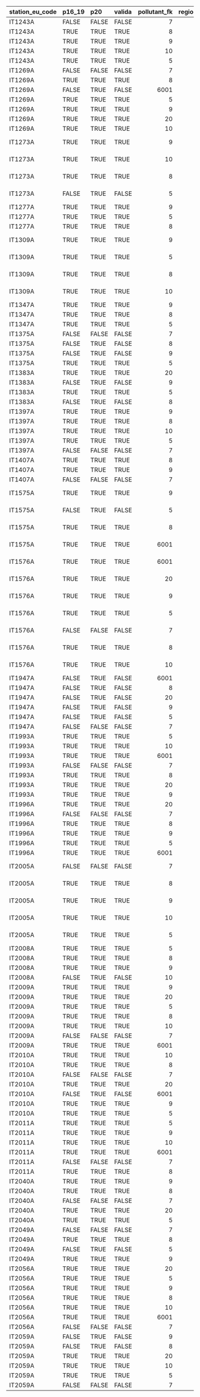 

|station_eu_code |p16_19 |p20   |valida | pollutant_fk| region_id|regione  |provincia         |
|:---------------|:------|:-----|:------|------------:|---------:|:--------|:-----------------|
|IT1243A         |FALSE  |FALSE |FALSE  |            7|        20|SARDEGNA |Sassari           |
|IT1243A         |TRUE   |TRUE  |TRUE   |            8|        20|SARDEGNA |Sassari           |
|IT1243A         |TRUE   |TRUE  |TRUE   |            9|        20|SARDEGNA |Sassari           |
|IT1243A         |TRUE   |TRUE  |TRUE   |           10|        20|SARDEGNA |Sassari           |
|IT1243A         |TRUE   |TRUE  |TRUE   |            5|        20|SARDEGNA |Sassari           |
|IT1269A         |FALSE  |FALSE |FALSE  |            7|        20|SARDEGNA |Cagliari          |
|IT1269A         |TRUE   |TRUE  |TRUE   |            8|        20|SARDEGNA |Cagliari          |
|IT1269A         |FALSE  |TRUE  |FALSE  |         6001|        20|SARDEGNA |Cagliari          |
|IT1269A         |TRUE   |TRUE  |TRUE   |            5|        20|SARDEGNA |Cagliari          |
|IT1269A         |TRUE   |TRUE  |TRUE   |            9|        20|SARDEGNA |Cagliari          |
|IT1269A         |TRUE   |TRUE  |TRUE   |           20|        20|SARDEGNA |Cagliari          |
|IT1269A         |TRUE   |TRUE  |TRUE   |           10|        20|SARDEGNA |Cagliari          |
|IT1273A         |TRUE   |TRUE  |TRUE   |            9|        20|SARDEGNA |Carbonia-Iglesias |
|IT1273A         |TRUE   |TRUE  |TRUE   |           10|        20|SARDEGNA |Carbonia-Iglesias |
|IT1273A         |TRUE   |TRUE  |TRUE   |            8|        20|SARDEGNA |Carbonia-Iglesias |
|IT1273A         |FALSE  |TRUE  |FALSE  |            5|        20|SARDEGNA |Carbonia-Iglesias |
|IT1277A         |TRUE   |TRUE  |TRUE   |            9|        20|SARDEGNA |Nuoro             |
|IT1277A         |TRUE   |TRUE  |TRUE   |            5|        20|SARDEGNA |Nuoro             |
|IT1277A         |TRUE   |TRUE  |TRUE   |            8|        20|SARDEGNA |Nuoro             |
|IT1309A         |TRUE   |TRUE  |TRUE   |            9|        20|SARDEGNA |Olbia-Tempio      |
|IT1309A         |TRUE   |TRUE  |TRUE   |            5|        20|SARDEGNA |Olbia-Tempio      |
|IT1309A         |TRUE   |TRUE  |TRUE   |            8|        20|SARDEGNA |Olbia-Tempio      |
|IT1309A         |TRUE   |TRUE  |TRUE   |           10|        20|SARDEGNA |Olbia-Tempio      |
|IT1347A         |TRUE   |TRUE  |TRUE   |            9|        20|SARDEGNA |Sassari           |
|IT1347A         |TRUE   |TRUE  |TRUE   |            8|        20|SARDEGNA |Sassari           |
|IT1347A         |TRUE   |TRUE  |TRUE   |            5|        20|SARDEGNA |Sassari           |
|IT1375A         |FALSE  |FALSE |FALSE  |            7|        20|SARDEGNA |Cagliari          |
|IT1375A         |FALSE  |TRUE  |FALSE  |            8|        20|SARDEGNA |Cagliari          |
|IT1375A         |FALSE  |TRUE  |FALSE  |            9|        20|SARDEGNA |Cagliari          |
|IT1375A         |TRUE   |TRUE  |TRUE   |            5|        20|SARDEGNA |Cagliari          |
|IT1383A         |TRUE   |TRUE  |TRUE   |           20|        20|SARDEGNA |Sassari           |
|IT1383A         |FALSE  |TRUE  |FALSE  |            9|        20|SARDEGNA |Sassari           |
|IT1383A         |TRUE   |TRUE  |TRUE   |            5|        20|SARDEGNA |Sassari           |
|IT1383A         |FALSE  |TRUE  |FALSE  |            8|        20|SARDEGNA |Sassari           |
|IT1397A         |TRUE   |TRUE  |TRUE   |            9|        20|SARDEGNA |Cagliari          |
|IT1397A         |TRUE   |TRUE  |TRUE   |            8|        20|SARDEGNA |Cagliari          |
|IT1397A         |TRUE   |TRUE  |TRUE   |           10|        20|SARDEGNA |Cagliari          |
|IT1397A         |TRUE   |TRUE  |TRUE   |            5|        20|SARDEGNA |Cagliari          |
|IT1397A         |FALSE  |FALSE |FALSE  |            7|        20|SARDEGNA |Cagliari          |
|IT1407A         |TRUE   |TRUE  |TRUE   |            8|        20|SARDEGNA |Nuoro             |
|IT1407A         |TRUE   |TRUE  |TRUE   |            9|        20|SARDEGNA |Nuoro             |
|IT1407A         |FALSE  |FALSE |FALSE  |            7|        20|SARDEGNA |Nuoro             |
|IT1575A         |TRUE   |TRUE  |TRUE   |            9|        20|SARDEGNA |Carbonia-Iglesias |
|IT1575A         |FALSE  |TRUE  |FALSE  |            5|        20|SARDEGNA |Carbonia-Iglesias |
|IT1575A         |TRUE   |TRUE  |TRUE   |            8|        20|SARDEGNA |Carbonia-Iglesias |
|IT1575A         |TRUE   |TRUE  |TRUE   |         6001|        20|SARDEGNA |Carbonia-Iglesias |
|IT1576A         |TRUE   |TRUE  |TRUE   |         6001|        20|SARDEGNA |Carbonia-Iglesias |
|IT1576A         |TRUE   |TRUE  |TRUE   |           20|        20|SARDEGNA |Carbonia-Iglesias |
|IT1576A         |TRUE   |TRUE  |TRUE   |            9|        20|SARDEGNA |Carbonia-Iglesias |
|IT1576A         |TRUE   |TRUE  |TRUE   |            5|        20|SARDEGNA |Carbonia-Iglesias |
|IT1576A         |FALSE  |FALSE |FALSE  |            7|        20|SARDEGNA |Carbonia-Iglesias |
|IT1576A         |TRUE   |TRUE  |TRUE   |            8|        20|SARDEGNA |Carbonia-Iglesias |
|IT1576A         |TRUE   |TRUE  |TRUE   |           10|        20|SARDEGNA |Carbonia-Iglesias |
|IT1947A         |FALSE  |TRUE  |FALSE  |         6001|        20|SARDEGNA |Cagliari          |
|IT1947A         |FALSE  |TRUE  |FALSE  |            8|        20|SARDEGNA |Cagliari          |
|IT1947A         |FALSE  |TRUE  |FALSE  |           20|        20|SARDEGNA |Cagliari          |
|IT1947A         |FALSE  |TRUE  |FALSE  |            9|        20|SARDEGNA |Cagliari          |
|IT1947A         |FALSE  |TRUE  |FALSE  |            5|        20|SARDEGNA |Cagliari          |
|IT1947A         |FALSE  |FALSE |FALSE  |            7|        20|SARDEGNA |Cagliari          |
|IT1993A         |TRUE   |TRUE  |TRUE   |            5|        20|SARDEGNA |Cagliari          |
|IT1993A         |TRUE   |TRUE  |TRUE   |           10|        20|SARDEGNA |Cagliari          |
|IT1993A         |TRUE   |TRUE  |TRUE   |         6001|        20|SARDEGNA |Cagliari          |
|IT1993A         |FALSE  |FALSE |FALSE  |            7|        20|SARDEGNA |Cagliari          |
|IT1993A         |TRUE   |TRUE  |TRUE   |            8|        20|SARDEGNA |Cagliari          |
|IT1993A         |TRUE   |TRUE  |TRUE   |           20|        20|SARDEGNA |Cagliari          |
|IT1993A         |TRUE   |TRUE  |TRUE   |            9|        20|SARDEGNA |Cagliari          |
|IT1996A         |TRUE   |TRUE  |TRUE   |           20|        20|SARDEGNA |Nuoro             |
|IT1996A         |FALSE  |FALSE |FALSE  |            7|        20|SARDEGNA |Nuoro             |
|IT1996A         |TRUE   |TRUE  |TRUE   |            8|        20|SARDEGNA |Nuoro             |
|IT1996A         |TRUE   |TRUE  |TRUE   |            9|        20|SARDEGNA |Nuoro             |
|IT1996A         |TRUE   |TRUE  |TRUE   |            5|        20|SARDEGNA |Nuoro             |
|IT1996A         |TRUE   |TRUE  |TRUE   |         6001|        20|SARDEGNA |Nuoro             |
|IT2005A         |FALSE  |FALSE |FALSE  |            7|        20|SARDEGNA |Olbia-Tempio      |
|IT2005A         |TRUE   |TRUE  |TRUE   |            8|        20|SARDEGNA |Olbia-Tempio      |
|IT2005A         |TRUE   |TRUE  |TRUE   |            9|        20|SARDEGNA |Olbia-Tempio      |
|IT2005A         |TRUE   |TRUE  |TRUE   |           10|        20|SARDEGNA |Olbia-Tempio      |
|IT2005A         |TRUE   |TRUE  |TRUE   |            5|        20|SARDEGNA |Olbia-Tempio      |
|IT2008A         |TRUE   |TRUE  |TRUE   |            5|        20|SARDEGNA |Oristano          |
|IT2008A         |TRUE   |TRUE  |TRUE   |            8|        20|SARDEGNA |Oristano          |
|IT2008A         |TRUE   |TRUE  |TRUE   |            9|        20|SARDEGNA |Oristano          |
|IT2008A         |FALSE  |TRUE  |FALSE  |           10|        20|SARDEGNA |Oristano          |
|IT2009A         |TRUE   |TRUE  |TRUE   |            9|        20|SARDEGNA |Sassari           |
|IT2009A         |TRUE   |TRUE  |TRUE   |           20|        20|SARDEGNA |Sassari           |
|IT2009A         |TRUE   |TRUE  |TRUE   |            5|        20|SARDEGNA |Sassari           |
|IT2009A         |TRUE   |TRUE  |TRUE   |            8|        20|SARDEGNA |Sassari           |
|IT2009A         |TRUE   |TRUE  |TRUE   |           10|        20|SARDEGNA |Sassari           |
|IT2009A         |FALSE  |FALSE |FALSE  |            7|        20|SARDEGNA |Sassari           |
|IT2009A         |TRUE   |TRUE  |TRUE   |         6001|        20|SARDEGNA |Sassari           |
|IT2010A         |TRUE   |TRUE  |TRUE   |           10|        20|SARDEGNA |Sassari           |
|IT2010A         |TRUE   |TRUE  |TRUE   |            8|        20|SARDEGNA |Sassari           |
|IT2010A         |FALSE  |FALSE |FALSE  |            7|        20|SARDEGNA |Sassari           |
|IT2010A         |TRUE   |TRUE  |TRUE   |           20|        20|SARDEGNA |Sassari           |
|IT2010A         |FALSE  |TRUE  |FALSE  |         6001|        20|SARDEGNA |Sassari           |
|IT2010A         |TRUE   |TRUE  |TRUE   |            9|        20|SARDEGNA |Sassari           |
|IT2010A         |TRUE   |TRUE  |TRUE   |            5|        20|SARDEGNA |Sassari           |
|IT2011A         |TRUE   |TRUE  |TRUE   |            5|        20|SARDEGNA |Cagliari          |
|IT2011A         |TRUE   |TRUE  |TRUE   |            9|        20|SARDEGNA |Cagliari          |
|IT2011A         |TRUE   |TRUE  |TRUE   |           10|        20|SARDEGNA |Cagliari          |
|IT2011A         |TRUE   |TRUE  |TRUE   |         6001|        20|SARDEGNA |Cagliari          |
|IT2011A         |FALSE  |FALSE |FALSE  |            7|        20|SARDEGNA |Cagliari          |
|IT2011A         |TRUE   |TRUE  |TRUE   |            8|        20|SARDEGNA |Cagliari          |
|IT2040A         |TRUE   |TRUE  |TRUE   |            9|        20|SARDEGNA |Cagliari          |
|IT2040A         |TRUE   |TRUE  |TRUE   |            8|        20|SARDEGNA |Cagliari          |
|IT2040A         |FALSE  |FALSE |FALSE  |            7|        20|SARDEGNA |Cagliari          |
|IT2040A         |TRUE   |TRUE  |TRUE   |           20|        20|SARDEGNA |Cagliari          |
|IT2040A         |TRUE   |TRUE  |TRUE   |            5|        20|SARDEGNA |Cagliari          |
|IT2049A         |FALSE  |FALSE |FALSE  |            7|        20|SARDEGNA |Cagliari          |
|IT2049A         |TRUE   |TRUE  |TRUE   |            8|        20|SARDEGNA |Cagliari          |
|IT2049A         |FALSE  |TRUE  |FALSE  |            5|        20|SARDEGNA |Cagliari          |
|IT2049A         |TRUE   |TRUE  |TRUE   |            9|        20|SARDEGNA |Cagliari          |
|IT2056A         |TRUE   |TRUE  |TRUE   |           20|        20|SARDEGNA |Cagliari          |
|IT2056A         |TRUE   |TRUE  |TRUE   |            5|        20|SARDEGNA |Cagliari          |
|IT2056A         |TRUE   |TRUE  |TRUE   |            9|        20|SARDEGNA |Cagliari          |
|IT2056A         |TRUE   |TRUE  |TRUE   |            8|        20|SARDEGNA |Cagliari          |
|IT2056A         |TRUE   |TRUE  |TRUE   |           10|        20|SARDEGNA |Cagliari          |
|IT2056A         |TRUE   |TRUE  |TRUE   |         6001|        20|SARDEGNA |Cagliari          |
|IT2056A         |FALSE  |FALSE |FALSE  |            7|        20|SARDEGNA |Cagliari          |
|IT2059A         |FALSE  |TRUE  |FALSE  |            9|        20|SARDEGNA |Sassari           |
|IT2059A         |FALSE  |TRUE  |FALSE  |            8|        20|SARDEGNA |Sassari           |
|IT2059A         |TRUE   |TRUE  |TRUE   |           20|        20|SARDEGNA |Sassari           |
|IT2059A         |TRUE   |TRUE  |TRUE   |           10|        20|SARDEGNA |Sassari           |
|IT2059A         |TRUE   |TRUE  |TRUE   |            5|        20|SARDEGNA |Sassari           |
|IT2059A         |FALSE  |FALSE |FALSE  |            7|        20|SARDEGNA |Sassari           |
